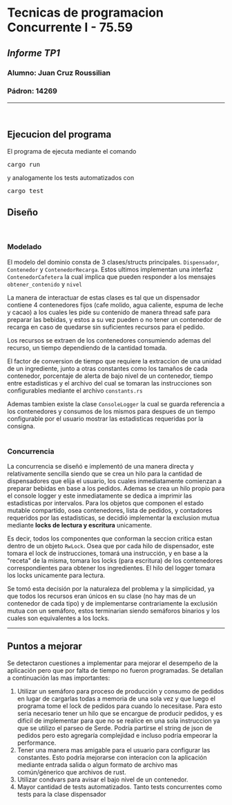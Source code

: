 # Tecnicas de programacion Concurrente I - 75.59
## *Informe TP1*
### Alumno: Juan Cruz Roussilian 
### Pádron: 14269
---
<br>

## **Ejecucion del programa**
El programa de ejecuta mediante el comando
<pre>
cargo run
</pre>
y analogamente los tests automatizados con
<pre>
cargo test
</pre>

##  **Diseño**
<br>

### Modelado

El modelo del dominio consta de 3 clases/structs principales. `Dispensador`, `Contenedor` y `ContenedorRecarga`. Estos ultimos implementan una interfaz 
`ContenedorCafetera` la cual implica que pueden responder a los mensajes `obtener_contenido` y `nivel`

La manera de interactuar de estas clases es tal que un dispensador contiene 4 contenedores fijos (cafe molido, agua caliente, espuma de leche y cacao) a los cuales les pide su contenido de manera thread safe para preparar las bebidas, y estos a su vez pueden o no tener un contenedor de recarga en caso de quedarse sin suficientes recursos para el pedido.

Los recursos se extraen de los contenedores consumiendo ademas del recurso, un tiempo dependiendo de la cantidad tomada.

El factor de conversion de tiempo que requiere la extraccion de una unidad de un ingrediente, junto a otras constantes como los tamaños de cada contenedor, porcentaje de alerta de bajo nivel de  un contenedor, tiempo entre estadisticas y el archivo del cual se tomaran las instrucciones son configurables mediante el archivo `constants.rs`

Ademas tambien existe la clase `ConsoleLogger` la cual se guarda referencia a los contenedores y consumos de los mismos para despues de un tiempo configurable por el usuario mostrar las estadisticas requeridas por la consigna.
<br><br>


### Concurrencia

La concurrencia se diseñó e implementó de una manera directa y relativamente sencilla siendo que se crea un hilo para la cantidad de dispensadores que elija el usuario, los cuales inmediatamente comienzan a preparar bebidas en base a los pedidos. Ademas se crea un hilo propio para el console logger y este inmediatamente se dedica a imprimir las estadisticas por intervalos. Para los objetos que componen el estado mutable compartido, osea contenedores, lista de pedidos, y contadores requeridos por las estadisticas, se decidió implementar la exclusion mutua mediante **locks de lectura y escritura** unicamente.

Es decir, todos los componentes que conforman la seccion critica estan dentro de un objeto `RwLock`. Osea que por cada hilo de dispensador, este tomara el lock de instrucciones, tomará una instrucción, y en base a la "receta" de la misma, tomara los locks (para escritura) de los contenedores correspondientes para obtener los ingredientes. El hilo del logger tomara los locks unicamente para lectura.

Se tomó esta decisión por la naturaleza del problema y la simplicidad, ya que todos los recursos eran únicos en su clase (no hay mas de un contenedor de cada tipo) y de implementarse contrariamente la exclusión mutua con un semáforo, estos terminarian siendo semáforos binarios y los cuales son equivalentes a los locks. 

---

## **Puntos a mejorar**

Se detectaron cuestiones a implementar para mejorar el desempeño de la aplicación pero que por falta de tiempo no fueron programadas. Se detallan a continuación las mas importantes:
1. Utilizar un semáforo para proceso de producción y consumo de pedidos en lugar de cargarlas todas a memoria de una sola vez y que luego el programa tome el lock de pedidos para cuando lo necesitase. Para esto seria necesario tener un hilo que se encargue de producir pedidos, y es dificil de implementar para que no se realice en una sola instruccion ya que se utilizo el parseo de Serde. Podría partirse el string de json de pedidos pero esto agregaría complejidad e incluso podría empeorar la performance.
2. Tener una manera mas amigable para el usuario para configurar las constantes. Esto podría mejorarse con interacíon con la aplicación mediante entrada salida o algun formato de archivo mas común/génerico que archivos de rust.
3. Utilizar condvars para avisar el bajo nivel de un contenedor.
4. Mayor cantidad de tests automatizados. Tanto tests concurrentes como tests para la clase dispensador


